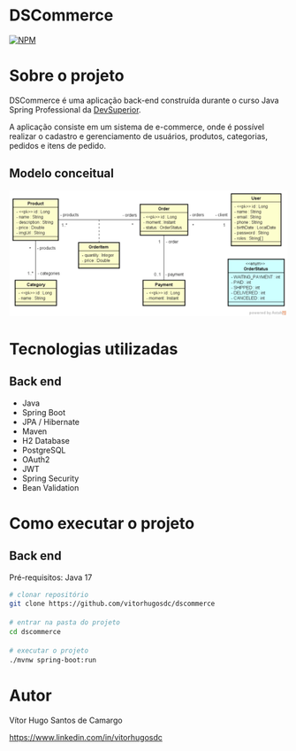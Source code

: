 # DSCommerce
[![NPM](https://img.shields.io/npm/l/react)](https://github.com/vitorhugosdc/dscommerce/blob/main/LICENSE) 

# Sobre o projeto

DSCommerce é uma aplicação back-end construída durante o curso Java Spring Professional da [DevSuperior](https://devsuperior.com "Site da DevSuperior").

A aplicação consiste em um sistema de e-commerce, onde é possível realizar o cadastro e gerenciamento de usuários, produtos, categorias, pedidos e itens de pedido.

## Modelo conceitual
![Modelo Conceitual](https://github.com/vitorhugosdc/assets/blob/main/raw/dscommerce/modelo-conceitual.png)

# Tecnologias utilizadas
## Back end
- Java
- Spring Boot
- JPA / Hibernate
- Maven
- H2 Database
- PostgreSQL
- OAuth2
- JWT
- Spring Security
- Bean Validation

# Como executar o projeto

## Back end
Pré-requisitos: Java 17

```bash
# clonar repositório
git clone https://github.com/vitorhugosdc/dscommerce

# entrar na pasta do projeto
cd dscommerce

# executar o projeto
./mvnw spring-boot:run
```

# Autor

Vítor Hugo Santos de Camargo

https://www.linkedin.com/in/vitorhugosdc
